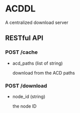 # ACDDL

A centralized download server

## RESTful API

### POST /cache

* acd_paths (list of string)

    download from the ACD paths

### POST /download

* node_id (string)

    the node ID
